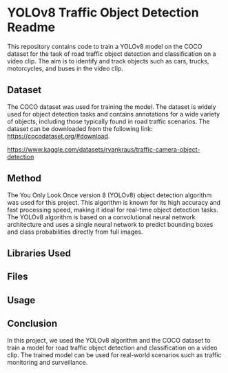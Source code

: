 # YOLOv8 Traffic Object Detection Readme

This repository contains code to train a YOLOv8 model on the COCO dataset for the task of road traffic object detection and classification on a video clip. The aim is to identify and track objects such as cars, trucks, motorcycles, and buses in the video clip.

## Dataset

The COCO dataset was used for training the model. The dataset is widely used for object detection tasks and contains annotations for a wide variety of objects, including those typically found in road traffic scenarios. The dataset can be downloaded from the following link: https://cocodataset.org/#download.

https://www.kaggle.com/datasets/ryankraus/traffic-camera-object-detection

## Method

The You Only Look Once version 8 (YOLOv8) object detection algorithm was used for this project. This algorithm is known for its high accuracy and fast processing speed, making it ideal for real-time object detection tasks. The YOLOv8 algorithm is based on a convolutional neural network architecture and uses a single neural network to predict bounding boxes and class probabilities directly from full images.

## Libraries Used



## Files


## Usage


## Conclusion

In this project, we used the YOLOv8 algorithm and the COCO dataset to train a model for road traffic object detection and classification on a video clip. The trained model can be used for real-world scenarios such as traffic monitoring and surveillance.
